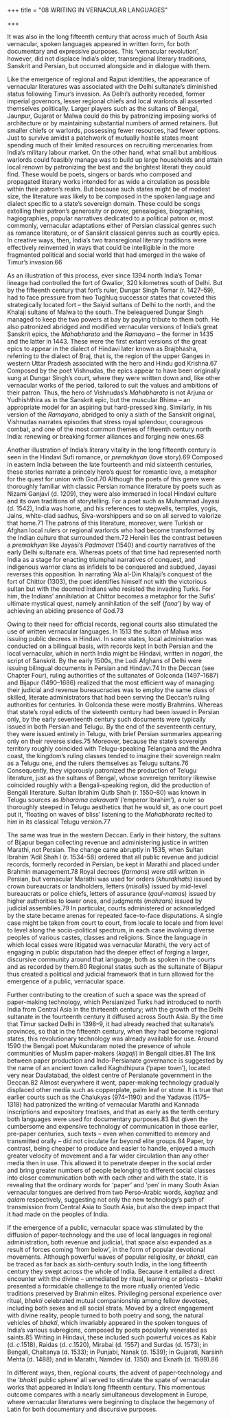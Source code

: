 +++
title = "08 WRITING IN VERNACULAR LANGUAGES"

+++

It was also in the long fifteenth century that across much of South Asia vernacular, spoken languages appeared in written form, for both documentary and expressive purposes. This ‘vernacular revolution’, however, did not displace India’s older, transregional literary traditions, Sanskrit and Persian, but occurred alongside and in dialogue with them.

Like the emergence of regional and Rajput identities, the appearance of vernacular literatures was associated with the Delhi sultanate’s diminished status following Timur’s invasion. As Delhi’s authority receded, former imperial governors, lesser regional chiefs and local warlords all asserted themselves politically. Larger players such as the sultans of Bengal, Jaunpur, Gujarat or Malwa could do this by patronizing imposing works of architecture or by maintaining substantial numbers of armed retainers. But smaller chiefs or warlords, possessing fewer resources, had fewer options. Just to survive amidst a patchwork of mutually hostile states meant spending much of their limited resources on recruiting mercenaries from India’s military labour market. On the other hand, what small but ambitious warlords could feasibly manage was to build up large households and attain local renown by patronizing the best and the brightest literati they could find. These would be poets, singers or bards who composed and propagated literary works intended for as wide a circulation as possible within their patron’s realm. But because such states might be of modest size, the literature was likely to be composed in the spoken language and dialect specific to a state’s sovereign domain. These could be songs extolling their patron’s generosity or power, genealogies, biographies, hagiographies, popular narratives dedicated to a political patron or, most commonly, vernacular adaptations either of Persian classical genres such as romance literature, or of Sanskrit classical genres such as courtly epics. In creative ways, then, India’s two transregional literary traditions were effectively reinvented in ways that could be intelligible in the more fragmented political and social world that had emerged in the wake of Timur’s invasion.66

As an illustration of this process, ever since 1394 north India’s Tomar lineage had controlled the fort of Gwalior, 320 kilometres south of Delhi. But by the fifteenth century that fort’s ruler, Dungar Singh Tomar \(r. 1427–59\), had to face pressure from two Tughluq successor states that coveted this strategically located fort – the Saiyid sultans of Delhi to the north, and the Khalaji sultans of Malwa to the south. The beleaguered Dungar Singh managed to keep the two powers at bay by paying tribute to them both. He also patronized abridged and modified vernacular versions of India’s great Sanskrit epics, the *Mahabharata* and the *Ramayana –* the former in 1435 and the latter in 1443. These were the first extant versions of the great epics to appear in the dialect of Hindavi later known as Brajbhasha, referring to the dialect of Braj, that is, the region of the upper Ganges in western Uttar Pradesh associated with the hero and Hindu god Krishna.67 Composed by the poet Vishnudas, the epics appear to have been originally sung at Dungar Singh’s court, where they were written down and, like other vernacular works of the period, tailored to suit the values and ambitions of their patron. Thus, the hero of Vishnudas’s *Mahabharata* is not Arjuna or Yudhishthira as in the Sanskrit epic, but the muscular Bhima – an appropriate model for an aspiring but hard-pressed king. Similarly, in his version of the *Ramayana*, abridged to only a sixth of the Sanskrit original, Vishnudas narrates episodes that stress royal splendour, courageous combat, and one of the most common themes of fifteenth century north India: renewing or breaking former alliances and forging new ones.68

Another illustration of India’s literary vitality in the long fifteenth century is seen in the Hindavi Sufi romance, or *premakhyan* \(love story\).69 Composed in eastern India between the late fourteenth and mid sixteenth centuries, these stories narrate a princely hero’s quest for romantic love, a metaphor for the quest for union with God.70 Although the poets of this genre were thoroughly familiar with classic Persian romance literature by poets such as Nizami Ganjavi \(d. 1209\), they were also immersed in local Hindavi culture and its own traditions of storytelling. For a poet such as Muhammad Jayasi \(d. 1542\), India was home, and his references to stepwells, temples, yogis, Jains, white-clad sadhus, Śiva-worshippers and so on all served to valorize that home.71 The patrons of this literature, moreover, were Turkish or Afghan local rulers or regional warlords who had become transformed by the Indian culture that surrounded them.72 Herein lies the contrast between a *premakhyan* like Jayasi’s *Padmavat* \(1540\) and courtly narratives of the early Delhi sultanate era. Whereas poets of that time had represented north India as a stage for enacting triumphal narratives of conquest, and indigenous warrior clans as infidels to be conquered and subdued, Jayasi reverses this opposition. In narrating ‘Ala al-Din Khalaji’s conquest of the fort of Chittor \(1303\), the poet identifies himself not with the victorious sultan but with the doomed Indians who resisted the invading Turks. For him, the Indians’ annihilation at Chittor becomes a metaphor for the Sufis’ ultimate mystical quest, namely annihilation of the self \(*fana’*\) by way of achieving an abiding presence of God.73

Owing to their need for official records, regional courts also stimulated the use of written vernacular languages. In 1513 the sultan of Malwa was issuing public decrees in Hindavi. In some states, local administration was conducted on a bilingual basis, with records kept in both Persian and the local vernacular, which in north India might be Hindavi, written in *nagari*, the script of Sanskrit. By the early 1500s, the Lodi Afghans of Delhi were issuing bilingual documents in Persian and Hindavi.74 In the Deccan \(see Chapter Four\), ruling authorities of the sultanates of Golconda \(1497–1687\) and Bijapur \(1490–1686\) realized that the most efficient way of managing their judicial and revenue bureaucracies was to employ the same class of skilled, literate administrators that had been serving the Deccan’s ruling authorities for centuries. In Golconda these were mostly Brahmins. Whereas that state’s royal edicts of the sixteenth century had been issued in Persian only, by the early seventeenth century such documents were typically issued in both Persian and Telugu. By the end of the seventeenth century, they were issued entirely in Telugu, with brief Persian summaries appearing only on their reverse sides.75 Moreover, because the state’s sovereign territory roughly coincided with Telugu-speaking Telangana and the Andhra coast, the kingdom’s ruling classes tended to imagine their sovereign realm as a Telugu one, and the rulers themselves as Telugu sultans.76 Consequently, they vigorously patronized the production of Telugu literature, just as the sultans of Bengal, whose sovereign territory likewise coincided roughly with a Bengali-speaking region, did the production of Bengali literature. Sultan Ibrahim Qutb Shah \(r. 1550–80\) was known in Telugu sources as *Ibharama cakravarti* \(‘emperor Ibrahim’\), a ruler so thoroughly steeped in Telugu aesthetics that he would sit, as one court poet put it, ‘floating on waves of bliss’ listening to the *Mahabharata* recited to him in its classical Telugu version.77

The same was true in the western Deccan. Early in their history, the sultans of Bijapur began collecting revenue and administering justice in written Marathi, not Persian. The change came abruptly in 1535, when Sultan Ibrahim ‘Adil Shah I \(r. 1534–58\) ordered that all public revenue and judicial records, formerly recorded in Persian, be kept in Marathi and placed under Brahmin management.78 Royal decrees \(*farman*s\) were still written in Persian, but vernacular Marathi was used for orders \(*khurdkhat*s\) issued by crown bureaucrats or landholders, letters \(*misali*s\) issued by mid-level bureaucrats or police chiefs, letters of assurance \(*qaul-nama*s\) issued by higher authorities to lower ones, and judgments \(*mahzar*s\) issued by judicial assemblies.79 In particular, courts administered or acknowledged by the state became arenas for repeated face-to-face disputations. A single case might be taken from court to court, from locale to locale and from level to level along the socio-political spectrum, in each case involving diverse peoples of various castes, classes and religions. Since the language in which local cases were litigated was vernacular Marathi, the very act of engaging in public disputation had the deeper effect of forging a larger, discursive community around that language, both as spoken in the courts and as recorded by them.80 Regional states such as the sultanate of Bijapur thus created a political and judicial framework that in turn allowed for the emergence of a public, vernacular space.

Further contributing to the creation of such a space was the spread of paper-making technology, which Persianized Turks had introduced to north India from Central Asia in the thirteenth century; with the growth of the Delhi sultanate in the fourteenth century it diffused across South Asia. By the time that Timur sacked Delhi in 1398–9, it had already reached that sultanate’s provinces, so that in the fifteenth century, when they had become regional states, this revolutionary technology was already available for use. Around 1590 the Bengali poet Mukundaram noted the presence of whole communities of Muslim paper-makers \(*kagaji*\) in Bengali cities.81 The link between paper production and Indo-Persianate governance is suggested by the name of an ancient town called Kaghdhipura \(‘paper town’\), located very near Daulatabad, the oldest centre of Persianate government in the Deccan.82 Almost everywhere it went, paper-making technology gradually displaced other media such as copperplate, palm leaf or stone. It is true that earlier courts such as the Chalukyas \(974–1190\) and the Yadavas \(1175–1318\) had patronized the writing of vernacular Marathi and Kannada inscriptions and expository treatises, and that as early as the tenth century both languages were used for documentary purposes.83 But given the cumbersome and expensive technology of communication in those earlier, pre-paper centuries, such texts – even when committed to memory and transmitted orally – did not circulate far beyond elite groups.84 Paper, by contrast, being cheaper to produce and easier to handle, enjoyed a much greater velocity of movement and a far wider circulation than any other media then in use. This allowed it to penetrate deeper in the social order and bring greater numbers of people belonging to different social classes into closer communication both with each other and with the state. It is revealing that the ordinary words for ‘paper’ and ‘pen’ in many South Asian vernacular tongues are derived from two Perso-Arabic words, *kaghaz* and *qalam* respectively, suggesting not only the new technology’s path of transmission from Central Asia to South Asia, but also the deep impact that it had made on the peoples of India.

If the emergence of a public, vernacular space was stimulated by the diffusion of paper-technology and the use of local languages in regional administration, both revenue and judicial, that space also expanded as a result of forces coming ‘from below’, in the form of popular devotional movements. Although powerful waves of popular religiosity, or *bhakti*, can be traced as far back as sixth-century south India, in the long fifteenth century they swept across the whole of India. Because it entailed a direct encounter with the divine – unmediated by ritual, learning or priests – *bhakti* presented a formidable challenge to the more ritually oriented Vedic traditions preserved by Brahmin elites. Privileging personal experience over ritual, *bhakti* celebrated mutual companionship among fellow devotees, including both sexes and all social strata. Moved by a direct engagement with divine reality, people turned to both poetry and song, the natural vehicles of *bhakti*, which invariably appeared in the spoken tongues of India’s various subregions, composed by poets popularly venerated as saints.85 Writing in Hindavi, these included such powerful voices as Kabir \(d. *c*.1518\), Raidas \(d. *c*.1520\), Mirabai \(d. 1557\) and Surdas \(d. 1573\); in Bengali, Chaitanya \(d. 1533\); in Punjabi, Nanak \(d. 1539\); in Gujarati, Narsinh Mehta \(d. 1488\); and in Marathi, Namdev \(d. 1350\) and Eknath \(d. 1599\).86

In different ways, then, regional courts, the advent of paper-technology and the ‘*bhakti* public sphere’ all served to stimulate the spate of vernacular works that appeared in India’s long fifteenth century. This momentous outcome compares with a nearly simultaneous development in Europe, where vernacular literatures were beginning to displace the hegemony of Latin for both documentary and discursive purposes.


